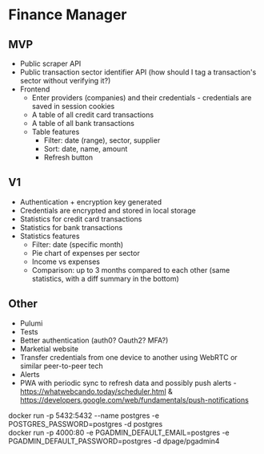 # Finance Manager

## MVP
* Public scraper API
* Public transaction sector identifier API (how should I tag a transaction's sector without verifying it?)
* Frontend
  * Enter providers (companies) and their credentials - credentials are saved in session cookies
  * A table of all credit card transactions
  * A table of all bank transactions
  * Table features
    * Filter: date (range), sector, supplier
    * Sort: date, name, amount
    * Refresh button
    

## V1
* Authentication + encryption key generated
* Credentials are encrypted and stored in local storage
* Statistics for credit card transactions
* Statistics for bank transactions
* Statistics features
  * Filter: date (specific month)
  * Pie chart of expenses per sector
  * Income vs expenses
  * Comparison: up to 3 months compared to each other (same statistics, with a diff summary in the bottom)
 
 ## Other
* Pulumi
* Tests
* Better authentication (auth0? Oauth2? MFA?)
* Marketial website
* Transfer credentials from one device to another using WebRTC or similar peer-to-peer tech
* Alerts
* PWA with periodic sync to refresh data and possibly push alerts - https://whatwebcando.today/scheduler.html & https://developers.google.com/web/fundamentals/push-notifications 

docker run -p 5432:5432 --name postgres -e POSTGRES_PASSWORD=postgres -d postgres  
docker run -p 4000:80 -e PGADMIN_DEFAULT_EMAIL=postgres -e PGADMIN_DEFAULT_PASSWORD=postgres -d dpage/pgadmin4
